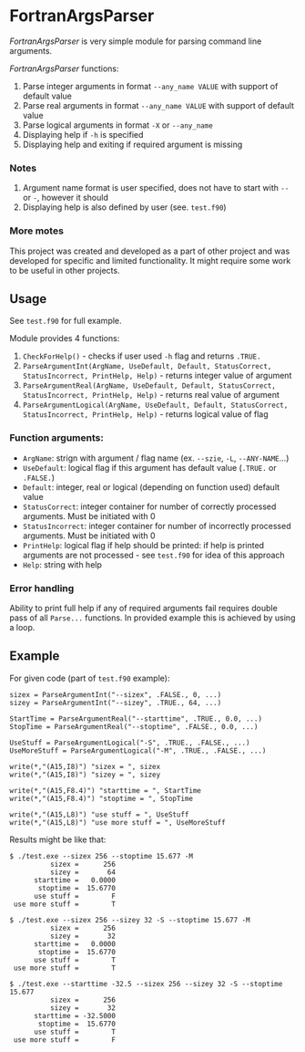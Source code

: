 # FortranArgsParser

*FortranArgsParser* is very simple module for parsing command line arguments.

*FortranArgsParser* functions:
1. Parse integer arguments in format `--any_name VALUE` with support of default value
2. Parse real arguments in format `--any_name VALUE` with support of default value
3. Parse logical arguments in format `-X` or `--any_name`
4. Displaying help if `-h` is specified
5. Displaying help and exiting if required argument is missing

### Notes

1. Argument name format is user specified, does not have to start with `--` or `-`, however it should
2. Displaying help is also defined by user (see. `test.f90`)

### More motes

This project was created and developed as a part of other project and was developed for specific and limited functionality. It might require some work to be useful in other projects. 

## Usage 

See `test.f90` for full example. 

Module provides 4 functions:
1. `CheckForHelp()` - checks if user used `-h` flag and returns `.TRUE.`
2. `ParseArgumentInt(ArgName, UseDefault, Default, StatusCorrect, StatusIncorrect, PrintHelp, Help)` - returns integer value of argument
3. `ParseArgumentReal(ArgName, UseDefault, Default, StatusCorrect, StatusIncorrect, PrintHelp, Help)` - returns real value of argument
4. `ParseArgumentLogical(ArgName, UseDefault, Default, StatusCorrect, StatusIncorrect, PrintHelp, Help)` - returns logical value of flag

### Function arguments:

* `ArgName`: strign with argument / flag name (ex. `--szie`, `-L`, `--ANY-NAME`...) 
* `UseDefault`: logical flag if this argument has default value (`.TRUE.` or `.FALSE.`)
* `Default`: integer, real or logical (depending on function used) default value
* `StatusCorrect`: integer container for number of correctly processed arguments. Must be initiated with 0
* `StatusIncorrect`: integer container for number of incorrectly processed arguments. Must be initiated with 0
* `PrintHelp`: logical flag if help should be printed: if help is printed arguments are not processed - see `test.f90` for idea of this approach
* `Help`: string with help

### Error handling
Ability to print full help if any of required arguments fail requires double pass of all `Parse...` functions. In provided example this is achieved by using a loop. 

## Example

For given code (part of `test.f90` example):

```
sizex = ParseArgumentInt("--sizex", .FALSE., 0, ...)
sizey = ParseArgumentInt("--sizey", .TRUE., 64, ...)

StartTime = ParseArgumentReal("--starttime", .TRUE., 0.0, ...)
StopTime = ParseArgumentReal("--stoptime", .FALSE., 0.0, ...)

UseStuff = ParseArgumentLogical("-S", .TRUE., .FALSE., ...)
UseMoreStuff = ParseArgumentLogical("-M", .TRUE., .FALSE., ...)

write(*,"(A15,I8)") "sizex = ", sizex
write(*,"(A15,I8)") "sizey = ", sizey

write(*,"(A15,F8.4)") "starttime = ", StartTime
write(*,"(A15,F8.4)") "stoptime = ", StopTime

write(*,"(A15,L8)") "use stuff = ", UseStuff
write(*,"(A15,L8)") "use more stuff = ", UseMoreStuff
```  

Results might be like that:

```
$ ./test.exe --sizex 256 --stoptime 15.677 -M 
          sizex =      256
          sizey =       64
      starttime =   0.0000
       stoptime =  15.6770
      use stuff =        F
 use more stuff =        T
```

```
$ ./test.exe --sizex 256 --sizey 32 -S --stoptime 15.677 -M 
          sizex =      256
          sizey =       32
      starttime =   0.0000
       stoptime =  15.6770
      use stuff =        T
 use more stuff =        T
```

```
$ ./test.exe --starttime -32.5 --sizex 256 --sizey 32 -S --stoptime 15.677 
          sizex =      256
          sizey =       32
      starttime = -32.5000
       stoptime =  15.6770
      use stuff =        T
 use more stuff =        F
```
